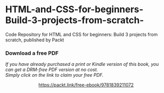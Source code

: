 # HTML-and-CSS-for-beginners-Build-3-projects-from-scratch-
Code Repository for HTML and CSS for beginners: Build 3 projects from scratch, published by Packt
### Download a free PDF

 <i>If you have already purchased a print or Kindle version of this book, you can get a DRM-free PDF version at no cost.<br>Simply click on the link to claim your free PDF.</i>
<p align="center"> <a href="https://packt.link/free-ebook/9781839211072">https://packt.link/free-ebook/9781839211072 </a> </p>
